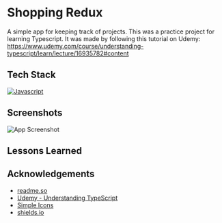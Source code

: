 # Shopping Redux

A simple app for keeping track of projects. This was a practice project for learning Typescript. It was made by following this tutorial on Udemy: https://www.udemy.com/course/understanding-typescript/learn/lecture/16935782#content

## Tech Stack

[![Javascript](https://img.shields.io/badge/-TypeScript-3178C6?logo=TypeScript&logoColor=black&style=for-the-badge)](https://reactjs.org/)

## Screenshots

![App Screenshot](https://via.placeholder.com/468x300?text=App+Screenshot+Here)

## Lessons Learned

## Acknowledgements

- [readme.so](https://readme.so/editor)
- [Udemy - Understanding TypeScript](https://www.udemy.com/course/understanding-typescript/)
- [Simple Icons](https://simpleicons.org/?q=redux)
- [shields.io](https://shields.io/)
